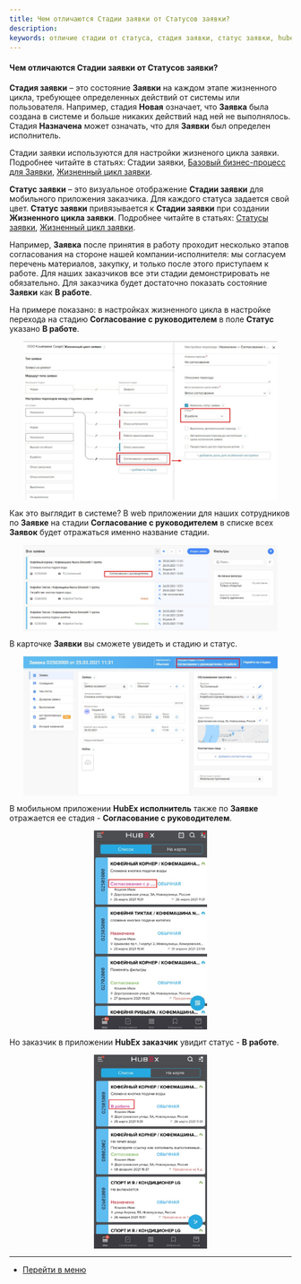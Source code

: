 ```yaml
---
title: Чем отличаются Стадии заявки от Статусов заявки?
description:
keywords: отличие стадии от статуса, стадия заявки, статус заявки, hubex, хабекс, хубекс, хабикс
---
```

#### Чем отличаются Стадии заявки от Статусов заявки?
<html>
<meta charset="utf-8">

</html>
<body>
<p><Strong>Стадия заявки</Strong> – это состояние <Strong>Заявки</Strong> на каждом этапе жизненного цикла, требующее
    определенных
    действий от системы или
    пользователя.
    Например, стадия <Strong>Новая</Strong> означает, что <Strong>Заявка</Strong> была создана в системе и больше
    никаких действий над ней не
    выполнялось. Стадия <Strong>Назначена</Strong> может означать, что для <Strong>Заявки</Strong> был определен
    исполнитель.
</p>
<p>Стадии заявки используются для настройки жизненого цикла заявки. Подробнее читайте в статьях: <a
        hef="https://wiki.hubex.ru/docs/FAQ/RU/admin/StageType.html">Стадии заявки</a>, <a
        href="https://wiki.hubex.ru/docs/FAQ/RU/admin/BusinessProcess.html">Базовый бизнес-процесс для Заявки</a>, <a
        href="https://wiki.hubex.ru/docs/FAQ/RU/admin/TicketLifeCycle.html">Жизненный цикл заявки</a>.</p>

<p><strong>Статус заявки</strong> – это визуальное отображение <strong>Стадии заявки</strong> для мобильного приложения
    заказчика.
    Для каждого статуса задается свой цвет.
    <strong>Статус заявки</strong> привязывается к <strong>Стадии заявки</strong> при создании <strong>Жизненного цикла
        заявки</strong>. Подробнее читайте в статьях: <a href="https://wiki.hubex.ru/docs/FAQ/RU/admin/StatusType.html">Статусы
        заявки</a>, <a
            href="https://wiki.hubex.ru/docs/FAQ/RU/admin/TicketLifeCycle.html">Жизненный цикл заявки</a>.</p>
<p>Например, <Strong>Заявка</Strong> после принятия в работу проходит несколько этапов согласования на стороне нашей
    компании-исполнителя: мы согласуем перечень материалов, закупку, и только после этого приступаем к работе. Для наших
    заказчиков все эти стадии демонстрировать не обязательно. Для заказчика будет достаточно показать состояние <Strong>Заявки</Strong>
    как <Strong>В работе</Strong>.</p>
<p>На примере показано: в настройках жизненного цикла в настройке перехода на стадию <Strong>Согласование с руководителем</Strong> в поле
    <Strong>Статус</Strong> указано <Strong>В работе</Strong>. </p>
<div>
    <img style="margin: 0 auto; display: block; max-width: 90%;"
         src="/attachments/images/FAQ/ADMIN/StageVSStatus/Cycle.jpg"/>
</div>
<p>Как это выглядит в системе? В web приложении для наших сотрудников по <Strong>Заявке</Strong> на стадии <Strong>Согласование с руководителем</Strong> в
    списке всех <Strong>Заявок</Strong> будет отражаться именно название стадии. </p>
<div>
    <img style="margin: 0 auto; display: block; max-width: 90%;"
         src="/attachments/images/FAQ/ADMIN/StageVSStatus/WebStage.jpg"/>
</div>
<p>В карточке <Strong>Заявки</Strong> вы сможете увидеть и стадию и статус.</p>
<div>
    <img style="margin: 0 auto; display: block; max-width: 90%;"
         src="/attachments/images/FAQ/ADMIN/StageVSStatus/WebStageStatus.jpg"/>
</div>
<p>В мобильном приложении <strong>HubEx исполнитель</strong> также по <Strong>Заявке</Strong> отражается ее стадия - <Strong>Согласование с руководителем</Strong>.</p>
<div>
    <img style="margin: 0 auto; display: block; max-width: 40%;"
         src="/attachments/images/FAQ/ADMIN/StageVSStatus/EngineerStage.jpg"/>
</div>
<p>Но заказчик в приложении <strong>HubEx заказчик</strong> увидит статус - <Strong>В работе</Strong>.</p>
<div>
    <img style="margin: 0 auto; display: block; max-width: 40%;"
         src="/attachments/images/FAQ/ADMIN/StageVSStatus/CustomerStatus.jpg"/>
</div>

</body>

____
- [Перейти в меню](http://wiki.hubex.ru)
